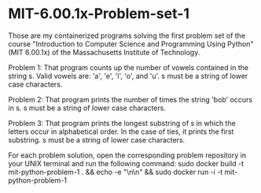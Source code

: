 # MIT-6.00.1x-Problem-set-1


Those are my containerized programs solving the first problem set of the course "Introduction to Computer Science and Programming Using Python" (MIT 6.00.1x) of the Massachusetts Institute of Technology.



Problem 1:
That program counts up the number of vowels contained in the string s. Valid vowels are: 'a', 'e', 'i', 'o', and 'u'. s must be a string of lower case characters.

Problem 2:
That program prints the number of times the string 'bob' occurs in s. s must be a string of lower case characters.

Problem 3:
That program prints the longest substring of s in which the letters occur in alphabetical order. In the case of ties, it prints the first substring. s must be a string of lower case characters.



For each problem solution, open the corresponding problem repository in your UNIX terminal and run the following command:
sudo docker build -t mit-python-problem-1 . && echo -e "\n\n" && sudo docker run -i -t mit-python-problem-1
